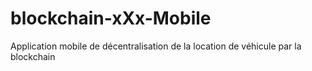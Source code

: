 # blockchain-xXx-Mobile
Application mobile de décentralisation de la location de véhicule par la blockchain
